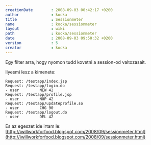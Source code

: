 ```yaml
---
creationDate        : 2008-09-03 00:42:17 +0200 
author              : kocka 
title               : Sessionmeter 
name                : kocka/sessionmeter 
layout              : wiki 
path                : kocka/sessionmeter 
date                : 2008-09-03 09:50:32 +0200 
version             : 5 
creator             : kocka 
---
```

Egy filter arra, hogy nyomon tudd kovetni a session-od valtozasait.

Ilyesmi lesz a kimenete:
```
Request: /testapp/index.jsp
Request: /testapp/login.do
- user         NEW 42
Request: /testapp/profile.jsp
- user         NOP 42
Request: /testapp/updateprofile.so
- user         CHG 90
Request: /testapp/logout.do
- user         DEL 42
```

Es az egeszet ide irtam le: [http://iwillworkforfood.blogspot.com/2008/09/sessionmeter.html](http://iwillworkforfood.blogspot.com/2008/09/sessionmeter.html)
